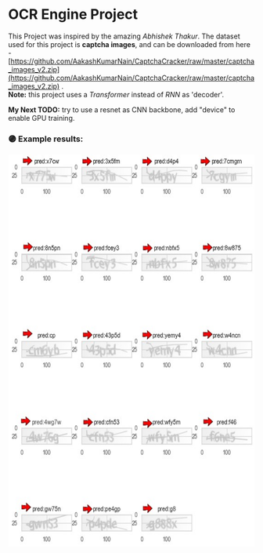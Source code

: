 
# OCR Engine Project
This Project was inspired by the amazing  _Abhishek Thakur_.
 The dataset used for this project is **captcha images**, and can be downloaded from here - [https://github.com/AakashKumarNain/CaptchaCracker/raw/master/captcha_images_v2.zip](https://github.com/AakashKumarNain/CaptchaCracker/raw/master/captcha_images_v2.zip) . <br>
**Note:** this project uses a *Transformer* instead of *RNN* as 'decoder'.

**My Next TODO:**  try to use a resnet as CNN backbone, add "device" to enable GPU training.
 ### 🟣 Example results:    <br>
   <img src="https://github.com/YuvalTamir2/ML-projects/blob/main/Computer%20Vision/OCR%20engine/example_results_ocr.jpg" width="800" height="800">  <br>

